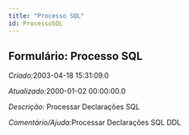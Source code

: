 ```yaml
---
title: "Processo SQL"
id: ProcessoSQL
---
```

<div id="d180347e1" class="section chapter">

<div class="titlepage">

<div>

<div>

## Formulário: Processo SQL

</div>

</div>

</div>

<span class="emphasis"> *Criado:*</span>2003-04-18 15:31:09.0

<span class="emphasis">*Atualizado:*</span>2000-01-02 00:00:00.0

<span class="emphasis"> *Descrição:* </span>Processar Declarações SQL

<span class="emphasis">*Comentário/Ajuda:*</span>Processar Declarações
SQL DDL

</div>
